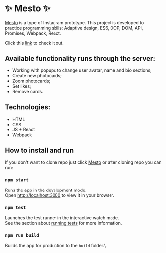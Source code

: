 
# ✨ Mesto ✨

[Mesto](https://bofeof.github.io/mesto-react/) is a type of Instagram prototype. This project is developed to practice programming skills: Adaptive design, ES6, OOP, DOM, API, Promises, Webpack, React.

Click this [link](https://bofeof.github.io/mesto-react/) to check it out.


## Available functionality runs through the server:
 
* Working with popups to change user avatar, name and bio sections;
* Create new photocards;
* Zoom photocards;
* Set likes;
* Remove cards.

## Technologies:

* HTML
* CSS
* JS + React
* Webpack

## How to install and run

If you don't want to clone repo just click [Mesto](https://bofeof.github.io/mesto-react/) or after cloning repo you can run:

### `npm start`
Runs the app in the development mode.\
Open [http://localhost:3000](http://localhost:3000) to view it in your browser.

### `npm test`
Launches the test runner in the interactive watch mode.\
See the section about [running tests](https://facebook.github.io/create-react-app/docs/running-tests) for more information.

### `npm run build`
Builds the app for production to the `build` folder.\
